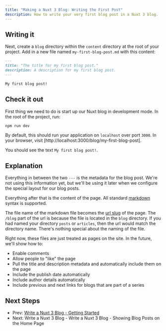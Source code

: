 ```yaml
---
title: "Making a Nuxt 3 Blog: Writing the First Post"
description: How to write your very first blog post in a Nuxt 3 blog.
---
```


## Writing it

Next, create a `blog` directory within the `content` directory at the root of your project. Add in a new file named `my-first-blog-post.md` with this content:

```md
---
title: "The title for my first blog post."
description: A description for my first blog post.
---

My first blog post!
```

## Check it out

First thing we need to do is start up our Nuxt blog in development mode. In the root of the project, run:

```sh
npm run dev
```

By default, this should run your application on `localhost` over port `3000`. In your browser, visit [http://localhost:3000/blog/my-first-blog-post].

You should see the text `My first blog post!`.

## Explanation

Everything in between the two `---` is the metadata for the blog post. We're not using this information yet, but we'll be using it later when we configure the special layout for our blog posts.

Everything after that is the content of the page. All standard [markdown](https://www.markdownguide.org/) syntax is supported.

The file name of the markdown file becomes the [url slug](https://developer.mozilla.org/en-US/docs/Glossary/Slug) of the page. The `/blog` part of the url is because the file is located in the `blog` directory. If you had named your directory `posts` or `articles`, then the url would match the directory name. There's nothing special about the naming of the file.

Right now, these files are just treated as pages on the site. In the future, we'll show how to:

- Enable comments
- Allow people to "like" the page
- Pull the title and description metadata and automatically include them on the page
- Include the publish date automatically
- Include author details automatically
- Include previous and next links for blogs that are part of a series

## Next Steps

- Prev: [Write a Nuxt 3 Blog - Getting Started](/blog/write-a-nuxt-3-blog-part-1)
- Next: Write a Nuxt 3 Blog - Write a Nuxt 3 Blog - Showing Blog Posts on the Home Page
